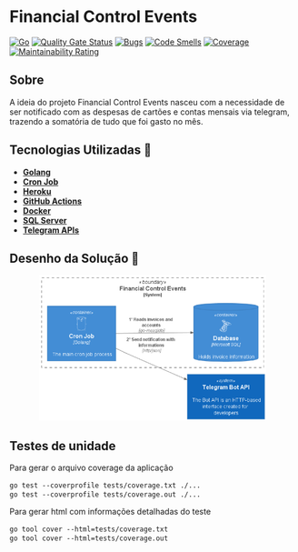 # Financial Control Events

[![Go](https://github.com/JailtonJunior94/financialcontrol-events/actions/workflows/ci-cd.yml/badge.svg)](https://github.com/JailtonJunior94/financialcontrol-events/actions/workflows/ci-cd.yml)
[![Quality Gate Status](https://sonarcloud.io/api/project_badges/measure?project=JailtonJunior94_financialcontrol-events&metric=alert_status)](https://sonarcloud.io/dashboard?id=JailtonJunior94_financialcontrol-events)
[![Bugs](https://sonarcloud.io/api/project_badges/measure?project=JailtonJunior94_financialcontrol-events&metric=bugs)](https://sonarcloud.io/dashboard?id=JailtonJunior94_financialcontrol-events)
[![Code Smells](https://sonarcloud.io/api/project_badges/measure?project=JailtonJunior94_financialcontrol-events&metric=code_smells)](https://sonarcloud.io/dashboard?id=JailtonJunior94_financialcontrol-events)
[![Coverage](https://sonarcloud.io/api/project_badges/measure?project=JailtonJunior94_financialcontrol-events&metric=coverage)](https://sonarcloud.io/dashboard?id=JailtonJunior94_financialcontrol-events)
[![Maintainability Rating](https://sonarcloud.io/api/project_badges/measure?project=JailtonJunior94_financialcontrol-events&metric=sqale_rating)](https://sonarcloud.io/dashboard?id=JailtonJunior94_financialcontrol-events)

## Sobre
A ideia do projeto Financial Control Events nasceu com a necessidade de ser notificado com as despesas de cartões e contas mensais via telegram, trazendo a somatória de tudo que foi gasto no mês.

## Tecnologias Utilizadas 🚀
* **[Golang](https://golang.org/)**
* **[Cron Job](https://en.wikipedia.org/wiki/Cron)**
* **[Heroku](https://dashboard.heroku.com/)**
* **[GitHub Actions](https://docs.github.com/pt/actions)**
* **[Docker](https://www.docker.com/)**
* **[SQL Server](https://www.microsoft.com/pt-br/sql-server/sql-server-2019)**
* **[Telegram APIs](https://core.telegram.org/)**

## Desenho da Solução 🎨
<p align="center">
  <img src="docs/desenho-arquitetura.png" width="400" title="Main">
</p>

## Testes de unidade
Para gerar o arquivo coverage da aplicação
```
go test --coverprofile tests/coverage.txt ./...
go test --coverprofile tests/coverage.out ./...
```
Para gerar html com informações detalhadas do teste
```
go tool cover --html=tests/coverage.txt
go tool cover --html=tests/coverage.out
```
